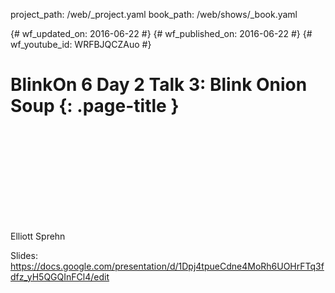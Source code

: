 project_path: /web/_project.yaml book_path: /web/shows/_book.yaml

{# wf_updated_on: 2016-06-22 #} {# wf_published_on: 2016-06-22 #} {# wf_youtube_id: WRFBJQCZAuo #}

# BlinkOn 6 Day 2 Talk 3: Blink Onion Soup {: .page-title }

<div class="video-wrapper">
  <iframe class="devsite-embedded-youtube-video" data-video-id="WRFBJQCZAuo"
          data-autohide="1" data-showinfo="0" frameborder="0" allowfullscreen>
  </iframe>
</div>

Elliott Sprehn

Slides: https://docs.google.com/presentation/d/1Dpj4tpueCdne4MoRh6UOHrFTq3fdfz_yH5QGQInFCl4/edit
